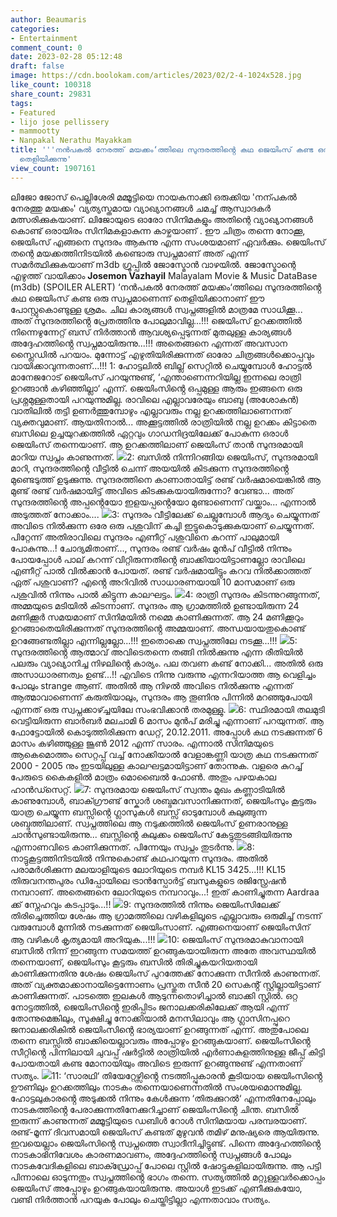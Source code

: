 ```yaml
---
author: Beaumaris
categories:
- Entertainment
comment_count: 0
date: 2023-02-28 05:12:48
draft: false
image: https://cdn.boolokam.com/articles/2023/02/2-4-1024x528.jpg
like_count: 100318
share_count: 29831
tags:
- Featured
- lijo jose pellissery
- mammootty
- Nanpakal Nerathu Mayakkam
title: '''നൻപകൽ നേരത്ത് മയക്കം‘ത്തിലെ സുന്ദരത്തിൻ്റെ കഥ ജെയിംസ് കണ്ട ഒരു സ്വപ്നമാണെന്ന്
  തെളിയിക്കുന്നു'
view_count: 1907161
---
```


ലിജോ ജോസ് പെല്ലിശേരി മമ്മൂട്ടിയെ നായകനാക്കി ഒരുക്കിയ 'നന്പകൽ നേരത്തു മയക്കം' വ്യത്യസ്തമായ വ്യാഖ്യാനങ്ങൾ ചമച്ച് ആസ്വാദകർ മത്സരിക്കുകയാണ്. ലിജോയുടെ ഓരോ സിനിമകളും അതിന്റെ വ്യാഖ്യാനങ്ങൾ കൊണ്ട് ഒരായിരം സിനിമകളാകുന്ന കാഴ്ചയാണ് . ഈ ചിത്രം തന്നെ നോക്കൂ, ജെയിംസ് എങ്ങനെ സുന്ദരം ആകുന്നു എന്ന സംശയമാണ് ഏവർക്കും. ജെയിംസ് തന്റെ മയക്കത്തിനിടയിൽ കണ്ടൊരു സ്വപ്നമാണ് അത് എന്ന് സമർത്ഥിക്കുകയാണ് m3db ഗ്രൂപ്പിൽ ജോസ്മോൻ വാഴയിൽ. ജോസ്മോന്റെ എഴുത്ത് വായിക്കാം **Josemon Vazhayil** Malayalam Movie & Music DataBase (m3db) (SPOILER ALERT) ‘നൻപകൽ നേരത്ത് മയക്കം‘ത്തിലെ സുന്ദരത്തിൻ്റെ കഥ ജെയിംസ് കണ്ട ഒരു സ്വപ്നമാണെന്ന് തെളിയിക്കാനാണ് ഈ പോസ്റ്റുകൊണ്ടുള്ള ശ്രമം. ചില കാര്യങ്ങൾ സ്വപ്നങ്ങളിൽ മാത്രമേ സാധിക്കൂ... അത് സുന്ദരത്തിൻ്റെ പ്രേതത്തിനു പോലുമാവില്ല...!!! ജെയിംസ് ഉറക്കത്തിൽ നിന്നെഴുന്നേറ്റ് ബസ് നിർത്താൻ ആവശ്യപ്പെടുന്നത് മുതലുള്ള കാര്യങ്ങൾ അദ്ദേഹത്തിൻ്റെ സ്വപ്നമായിരുന്നു...!!! അതെങ്ങനെ എന്നത് അവസാന സ്ലൈഡിൽ പറയാം. മുന്നോട്ട് എഴുതിയിരിക്കുന്നത് ഓരോ ചിത്രങ്ങൾക്കൊപ്പവും വായിക്കാവുന്നതാണ്...!!! 1: ഹോട്ടലിൽ ബില്ല് സെറ്റിൽ ചെയ്യുമ്പോൾ ഹോട്ടൽ മാനേജറോട് ജെയിംസ് പറയുന്നുണ്ട്, ‘എന്താണെന്നറിയില്ല ഇന്നലെ രാത്രി ഉറങ്ങാൻ കഴിഞ്ഞില്ലാ‘ എന്ന്. ജെയിംസിൻ്റെ ഒപ്പമുള്ള ആരും ഇങ്ങനെ ഒരു പ്രശ്നമുള്ളതായി പറയുന്നുമില്ല. രാവിലെ എല്ലാവരേയും ബാബു (അശോകൻ) വാതിലിൽ തട്ടി ഉണർത്തുമ്പോഴും എല്ലാവരും നല്ല ഉറക്കത്തിലാണെന്നത് വ്യക്തവുമാണ്. ആയതിനാൽ... അക്കൂട്ടത്തിൽ രാത്രിയിൽ നല്ല ഉറക്കം കിട്ടാതെ ബസിലെ ഉച്ചയുറക്കത്തിൽ ഏറ്റവും ഗാഡനിദ്രയിലേക്ക് പോകുന്ന ഒരാൾ ജെയിംസ് തന്നെയാണ്. ആ ഉറക്കത്തിലാണ് ജെയിംസ് താൻ സുന്ദരമായി മാറിയ സ്വപ്നം കാണുന്നത്. ![](https://cdn.boolokam.com/articles/2023/02/2-4-1024x528.jpg)2: ബസിൽ നിന്നിറങ്ങിയ ജെയിംസ്, സുന്ദരമായി മാറി, സുന്ദരത്തിൻ്റെ വീട്ടിൽ ചെന്ന് അയയിൽ കിടക്കുന്ന സുന്ദരത്തിൻ്റെ മുണ്ടെടുത്ത് ഉടുക്കുന്നു. സുന്ദരത്തിനെ കാണാതായിട്ട് രണ്ട് വർഷമായെങ്കിൽ ആ മുണ്ട് രണ്ട് വർഷമായിട്ട് അവിടെ കിടക്കുകയായിരുന്നോ? വേണ്ടാ... അത് സുന്ദരത്തിൻ്റെ അപ്പൻ്റെയോ ഇളയപ്പൻ്റെയോ മുണ്ടാണെന്ന് വയ്ക്കാം... എന്നാൽ അടുത്തത് നോക്കാം.... ![](https://cdn.boolokam.com/articles/2023/02/3333-1-1024x528.jpg)3: സുന്ദരം വീട്ടിലേക്ക് ചെല്ലുമ്പോൾ ആദ്യം ചെയ്യുന്നത് അവിടെ നിൽക്കുന്ന ഒരേ ഒരു പശുവിന് കച്ചി ഇട്ടുകൊടുക്കുകയാണ് ചെയ്യുന്നത്. പിറ്റേന്ന് അതിരാവിലെ സുന്ദരം എണീറ്റ് പശുവിനെ കറന്ന് പാലുമായി പോകുന്നു...! ചോദ്യമിതാണ്..., സുന്ദരം രണ്ട് വർഷം മുൻപ് വീട്ടിൽ നിന്നും പോയപ്പോൾ പാല് കറന്ന് വിറ്റിരുന്നതിൻ്റെ ബാക്കിയായിട്ടാണല്ലോ രാവിലെ എണീറ്റ് പാൽ വിൽക്കാൻ പോയത്. രണ്ട് വർഷമായിട്ടും കറവ നിൽക്കാത്തത് ഏത് പശുവാണ്? എൻ്റെ അറിവിൽ സാധാരണയായി 10 മാസമാണ് ഒരു പശുവിൽ നിന്നും പാൽ കിട്ടുന്ന കാലഘട്ടം. ![](https://cdn.boolokam.com/articles/2023/02/ffqq-1-1024x528.jpg)4: രാത്രി സുന്ദരം കിടന്നുറങ്ങുന്നത്, അമ്മയുടെ മടിയിൽ കിടന്നാണ്. സുന്ദരം ആ ഗ്രാമത്തിൽ ഉണ്ടായിരുന്ന 24 മണിക്കൂർ സമയമാണ് സിനിമയിൽ നമ്മെ കാണിക്കുന്നത്. ആ 24 മണിക്കൂറും ഉറങ്ങാതെയിരിക്കുന്നത് സുന്ദരത്തിൻ്റെ അമ്മയാണ്. അന്ധയായതുകൊണ്ട് ഉറങ്ങേണ്ടതില്ലാ എന്നില്ലല്ലോ...!!! ഇതൊക്കെ സ്വപ്നത്തിലേ നടക്കൂ...!!! ![](https://cdn.boolokam.com/articles/2023/02/44-5-1024x528.jpg)5: സുന്ദരത്തിൻ്റെ ആത്മാവ് അവിടെതന്നെ തങ്ങി നിൽക്കുന്നു എന്ന രീതിയിൽ പലരും വ്യാഖ്യാനിച്ച നിഴലിൻ്റെ കാര്യം. പല തവണ കണ്ട് നോക്കി... അതിൽ ഒരു അസാധാരണത്വം ഉണ്ട്...!! എവിടെ നിന്നു വരുന്നു എന്നറിയാത്ത ആ വെളിച്ചം പോലും strange ആണ്. അതിൽ ആ നിഴൽ അവിടെ നിൽക്കുന്നു എന്നത് ആത്മാവാണെന്ന് കരുതിയാലും, സുന്ദരം ആ തൂണിനു പിന്നിൽ മറഞ്ഞുപോയി എന്നത് ഒരു സ്വപ്നക്കാഴ്ച്ചയിലേ സംഭവിക്കാൻ തരമുള്ളു. ![](https://cdn.boolokam.com/articles/2023/02/78-1024x528.jpg)6: സ്ഥിരമായി തലമുടി വെട്ടിയിരുന്ന ബാർബർ മലചാമി 6 മാസം മുൻപ് മരിച്ചു എന്നാണ് പറയുന്നത്. ആ ഫോട്ടോയിൽ കൊടുത്തിരിക്കുന്ന ഡേറ്റ്, 20.12.2011. അപ്പോൾ കഥ നടക്കുന്നത് 6 മാസം കഴിഞ്ഞുള്ള ജൂൺ 2012 എന്ന് സാരം. എന്നാൽ സിനിമയുടെ ആകെമൊത്തം സെറ്റപ്പ് വച്ച് നോക്കിയാൽ വേളാങ്കണ്ണി യാത്ര കഥ നടക്കുന്നത് 2000 - 2005 നും ഇടയിലുള്ള കാലഘട്ടമായിട്ടാണ് തോന്നുക. വളരെ കുറച്ച് പേരുടെ കൈകളിൽ മാത്രം മൊബൈൽ ഫോൺ. അതും പഴയകാല ഹാൻഡ്സെറ്റ്. ![](https://cdn.boolokam.com/articles/2023/02/33f-1024x528.jpg)7: സുന്ദരമായ ജെയിംസ് സ്വന്തം മുഖം കണ്ണാടിയിൽ കാണുമ്പോൾ, ബാക്ഗ്രൗണ്ട് സ്കോർ ശബ്ദമവസാനിക്കുന്നത്, ജെയിംസും കൂട്ടരും യാത്ര ചെയ്യുന്ന ബസ്സിൻ്റെ ഗ്ലാസുകൾ ബസ്സ് ഓടുമ്പോൾ കുലുങ്ങുന്ന ശബ്ദത്തിലാണ്. സ്വപ്നത്തിലെ ആ നടുക്കത്തിൽ ജെയിംസ് ഉണരാനുള്ള ചാൻസുണ്ടായിരുന്നു... ബസ്സിൻ്റെ കുലുക്കം ജെയിംസ് കേട്ടുതുടങ്ങിയിരുന്നു എന്നാണവിടെ കാണിക്കുന്നത്. പിന്നേയും സ്വപ്നം തുടർന്നു. ![](https://cdn.boolokam.com/articles/2023/02/dsd-3-1024x528.jpg)8: നാട്ടുകൂട്ടത്തിനിടയിൽ നിന്നുകൊണ്ട് കഥപറയുന്ന സുന്ദരം. അതിൽ പരാമർശിക്കുന്ന മലയാളിയുടെ ലോറിയുടെ നമ്പർ KL15 3425...!!! KL15 തിരുവനന്തപുരം ഡിപ്പോയിലെ ട്രാൻസ്പോർട്ട് ബസുകളുടെ രജിസ്റ്റ്രേഷൻ നമ്പറാണ്. അതെങ്ങനെ ലോറിയുടെ നമ്പറാവും...! ഇത് കാണിച്ചുതന്ന Aardraa ക്ക് സ്നേഹവും കടപ്പാടും...!! ![](https://cdn.boolokam.com/articles/2023/02/334-2-1024x528.jpg)9: സുന്ദരത്തിൽ നിന്നും ജെയിംസിലേക്ക് തിരിച്ചെത്തിയ ശേഷം ആ ഗ്രാമത്തിലെ വഴികളിലൂടെ എല്ലാവരും ഒരുമിച്ച് നടന്ന് വരുമ്പോൾ മുന്നിൽ നടക്കുന്നത് ജെയിംസാണ്. എങ്ങനെയാണ് ജെയിംസിന് ആ വഴികൾ കൃത്യമായി അറിയുക...!!! ![](https://cdn.boolokam.com/articles/2023/02/dsdsds-1024x540.jpg)10: ജെയിംസ് സുന്ദരമാകുവാനായി ബസിൽ നിന്ന് ഇറങ്ങുന്ന സമയത്ത് ഉറങ്ങുകയായിരുന്ന അതേ അവസ്ഥയിൽ തന്നെയാണ്, ജെയിംസും കൂട്ടരും ബസിൽ തിരിച്ചുകയറിയതായി കാണിക്കുന്നതിനു ശേഷം ജെയിംസ് പുറത്തേക്ക് നോക്കുന്ന സീനിൽ കാണുന്നത്. അത് വ്യക്തമാക്കാനായിട്ടെന്നോണം പ്രസ്തുത സീൻ 20 സെകൻ്റ് സ്റ്റില്ലായിട്ടാണ് കാണിക്കുന്നത്. പാടത്തെ ഇലകൾ ആടുന്നതൊഴിച്ചാൽ ബാക്കി സ്റ്റിൽ. ഒറ്റ നോട്ടത്തിൽ, ജെയിംസിൻ്റെ ഇരിപ്പിടം ജനാലക്കരികിലേക്ക് ആയി എന്ന് തോന്നുമെങ്കിലും, സൂക്ഷിച്ചു നോക്കിയാൽ മനസിലാവും ആ ഗ്ലാസിനപ്പുറെ ജനാലക്കരികിൽ ജെയിംസിൻ്റെ ഭാര്യയാണ് ഉറങ്ങുന്നത് എന്ന്. അതുപോലെ തന്നെ ബസ്സിൽ ബാക്കിയെല്ലാവരും അപ്പോഴും ഉറങ്ങുകയാണ്. ജെയിംസിൻ്റെ സീറ്റിൻ്റെ പിന്നിലായി ചുവപ്പ് ഷർട്ടിൽ രാത്രിയിൽ എർണാകുളത്തിനുള്ള ജീപ്പ് കിട്ടി പോയതായി കണ്ട മോനായിയും അവിടെ ഇരുന്ന് ഉറങ്ങുന്നുണ്ട് എന്നതാണ് സത്യം. ![](https://cdn.boolokam.com/articles/2023/02/gb-1024x528.jpg)11: ‘സാരഥി‘ തിയേറ്റേഴ്സിൻ്റെ നടത്തിപ്പുകാരൻ കൂടിയായ ജെയിംസിൻ്റെ ഊണിലും ഉറക്കത്തിലും നാടകം തന്നെയാണെന്നതിൽ സംശയമൊന്നുമില്ല. ഹോട്ടലുകാരൻ്റെ അടുക്കൽ നിന്നും കേൾക്കുന്ന ‘തിരുക്കുറൽ‘ എന്നതിനേപ്പോലും നാടകത്തിൻ്റെ പേരാക്കുന്നതിനേക്കുറിച്ചാണ് ജെയിംസിൻ്റെ ചിന്ത. ബസിൽ ഇരുന്ന് കാണുന്നത് മമ്മൂട്ടിയുടെ ഡബിൾ റോൾ സിനിമയായ പരമ്പരയാണ്. രണ്ട്-മൂന്ന് ദിവസമായി ജെയിംസ് കണ്ടത് മുഴുവൻ തമിഴ് മനുഷ്യരെ ആയിരുന്നു. ഇവയെല്ലാം ജെയിംസിൻ്റെ സ്വപ്നത്തെ സ്വാദീനിച്ചിട്ടുണ്ട്. പിന്നെ അദ്ദേഹത്തിൻ്റെ നാടകാഭിനിവേശം കാരണമാവണം, അദ്ദേഹത്തിൻ്റെ സ്വപ്നങ്ങൾ പോലും നാടകവേദികളിലെ ബാക്ഡ്രോപ്പ് പോലെ സ്റ്റിൽ ഷോട്ടുകളിലായിരുന്നു. ആ പട്ടി പിന്നാലെ ഓടുന്നതും സ്വപ്നത്തിൻ്റെ ഭാഗം തന്നെ. സത്യത്തിൽ മറ്റുള്ളവർക്കൊപ്പം ജെയിംസ് അപ്പോഴും ഉറങ്ങുകയായിരുന്നു. അയാൾ ഇടക്ക് എണീക്കുകയോ, വണ്ടി നിർത്താൻ പറയുക പോലും ചെയ്തിട്ടില്ലാ എന്നതാവാം സത്യം.